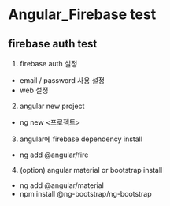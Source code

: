 # Angular_Firebase test
## firebase auth test

1. firebase auth 설정
- email / password 사용 설정
- web 설정 

2. angular new project 
- ng new <프로젝트> 

3. angular에 firebase dependency install
- ng add @angular/fire 

4. (option) angular material or bootstrap install
- ng add @angular/material 
- npm install @ng-bootstrap/ng-bootstrap